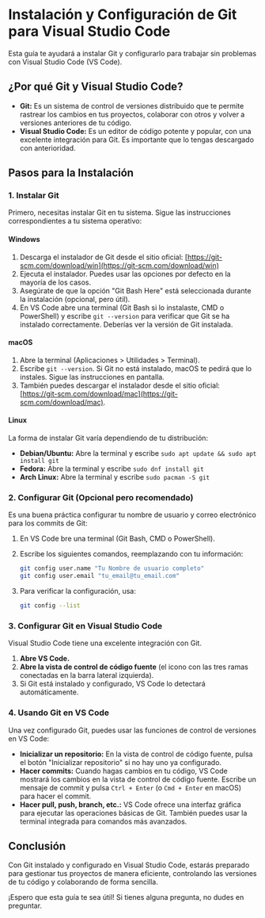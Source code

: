 # Instalación y Configuración de Git para Visual Studio Code

Esta guía te ayudará a instalar Git y configurarlo para trabajar sin problemas con Visual Studio Code (VS Code).

## ¿Por qué Git y Visual Studio Code?

*   **Git:** Es un sistema de control de versiones distribuido que te permite rastrear los cambios en tus proyectos, colaborar con otros y volver a versiones anteriores de tu código.
*   **Visual Studio Code:** Es un editor de código potente y popular, con una excelente integración para Git. Es importante que lo tengas descargado con anterioridad.

## Pasos para la Instalación

### 1. Instalar Git

Primero, necesitas instalar Git en tu sistema. Sigue las instrucciones correspondientes a tu sistema operativo:

#### Windows

1.  Descarga el instalador de Git desde el sitio oficial: [https://git-scm.com/download/win](https://git-scm.com/download/win)
2.  Ejecuta el instalador. Puedes usar las opciones por defecto en la mayoría de los casos.
3.  Asegúrate de que la opción "Git Bash Here" está seleccionada durante la instalación (opcional, pero útil).
4.  En VS Code abre una terminal (Git Bash si lo instalaste, CMD o PowerShell) y escribe `git --version` para verificar que Git se ha instalado correctamente. Deberías ver la versión de Git instalada.

#### macOS

1.  Abre la terminal (Aplicaciones > Utilidades > Terminal).
2.  Escribe `git --version`. Si Git no está instalado, macOS te pedirá que lo instales. Sigue las instrucciones en pantalla.
3.  También puedes descargar el instalador desde el sitio oficial: [https://git-scm.com/download/mac](https://git-scm.com/download/mac).

#### Linux

La forma de instalar Git varía dependiendo de tu distribución:

*   **Debian/Ubuntu:** Abre la terminal y escribe `sudo apt update && sudo apt install git`
*   **Fedora:** Abre la terminal y escribe `sudo dnf install git`
*   **Arch Linux:** Abre la terminal y escribe `sudo pacman -S git`

### 2. Configurar Git (Opcional pero recomendado)

Es una buena práctica configurar tu nombre de usuario y correo electrónico para los commits de Git:

1.  En VS Code bre una terminal (Git Bash, CMD o PowerShell).
2.  Escribe los siguientes comandos, reemplazando con tu información:

    ```bash
    git config user.name "Tu Nombre de usuario completo"
    git config user.email "tu_email@tu_email.com"
    ```

3.  Para verificar la configuración, usa:

    ```bash
    git config --list
    ```

### 3. Configurar Git en Visual Studio Code

Visual Studio Code tiene una excelente integración con Git.

1.  **Abre VS Code.**
2.  **Abre la vista de control de código fuente** (el icono con las tres ramas conectadas en la barra lateral izquierda).
3.  Si Git está instalado y configurado, VS Code lo detectará automáticamente.


### 4. Usando Git en VS Code

Una vez configurado Git, puedes usar las funciones de control de versiones en VS Code:

*   **Inicializar un repositorio:** En la vista de control de código fuente, pulsa el botón "Inicializar repositorio" si no hay uno ya configurado.
*   **Hacer commits:** Cuando hagas cambios en tu código, VS Code mostrará los cambios en la vista de control de código fuente. Escribe un mensaje de commit y pulsa `Ctrl + Enter` (o `Cmd + Enter` en macOS) para hacer el commit.
*   **Hacer pull, push, branch, etc.:** VS Code ofrece una interfaz gráfica para ejecutar las operaciones básicas de Git. También puedes usar la terminal integrada para comandos más avanzados.

## Conclusión

Con Git instalado y configurado en Visual Studio Code, estarás preparado para gestionar tus proyectos de manera eficiente, controlando las versiones de tu código y colaborando de forma sencilla.


¡Espero que esta guía te sea útil! Si tienes alguna pregunta, no dudes en preguntar.